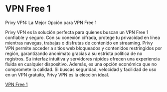# VPN Free 1

Privy VPN: La Mejor Opción para VPN Free 1

Privy VPN es la solución perfecta para quienes buscan un VPN Free 1 confiable y seguro. Con su conexión cifrada, protege tu privacidad en línea mientras navegas, trabajas o disfrutas de contenido en streaming. Privy VPN permite acceder a sitios web bloqueados y contenidos restringidos por región, garantizando anonimato gracias a su estricta política de no registros. Su interfaz intuitiva y servidores rápidos ofrecen una experiencia fluida en cualquier dispositivo. Además, es una opción económica que no compromete la calidad. Si buscas seguridad, velocidad y facilidad de uso en un VPN gratuito, Privy VPN es la elección ideal.

[VPN Free 1](https://play.google.com/store/apps/details?id=com.privy.proxy)
